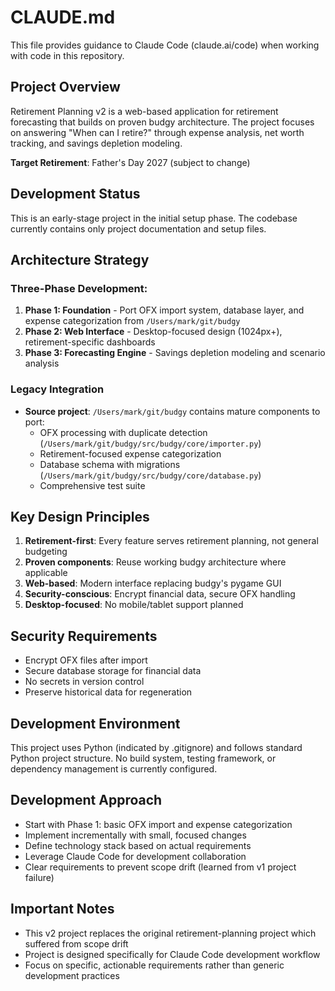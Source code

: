 # CLAUDE.md

This file provides guidance to Claude Code (claude.ai/code) when working with code in this repository.

## Project Overview

Retirement Planning v2 is a web-based application for retirement forecasting that builds on proven budgy architecture. The project focuses on answering "When can I retire?" through expense analysis, net worth tracking, and savings depletion modeling.

**Target Retirement**: Father's Day 2027 (subject to change)

## Development Status

This is an early-stage project in the initial setup phase. The codebase currently contains only project documentation and setup files.

## Architecture Strategy

### Three-Phase Development:
1. **Phase 1: Foundation** - Port OFX import system, database layer, and expense categorization from `/Users/mark/git/budgy`
2. **Phase 2: Web Interface** - Desktop-focused design (1024px+), retirement-specific dashboards
3. **Phase 3: Forecasting Engine** - Savings depletion modeling and scenario analysis

### Legacy Integration
- **Source project**: `/Users/mark/git/budgy` contains mature components to port:
  - OFX processing with duplicate detection (`/Users/mark/git/budgy/src/budgy/core/importer.py`)
  - Retirement-focused expense categorization
  - Database schema with migrations (`/Users/mark/git/budgy/src/budgy/core/database.py`)
  - Comprehensive test suite

## Key Design Principles

1. **Retirement-first**: Every feature serves retirement planning, not general budgeting
2. **Proven components**: Reuse working budgy architecture where applicable  
3. **Web-based**: Modern interface replacing budgy's pygame GUI
4. **Security-conscious**: Encrypt financial data, secure OFX handling
5. **Desktop-focused**: No mobile/tablet support planned

## Security Requirements

- Encrypt OFX files after import
- Secure database storage for financial data
- No secrets in version control
- Preserve historical data for regeneration

## Development Environment

This project uses Python (indicated by .gitignore) and follows standard Python project structure. No build system, testing framework, or dependency management is currently configured.

## Development Approach

- Start with Phase 1: basic OFX import and expense categorization
- Implement incrementally with small, focused changes
- Define technology stack based on actual requirements
- Leverage Claude Code for development collaboration
- Clear requirements to prevent scope drift (learned from v1 project failure)

## Important Notes

- This v2 project replaces the original retirement-planning project which suffered from scope drift
- Project is designed specifically for Claude Code development workflow
- Focus on specific, actionable requirements rather than generic development practices